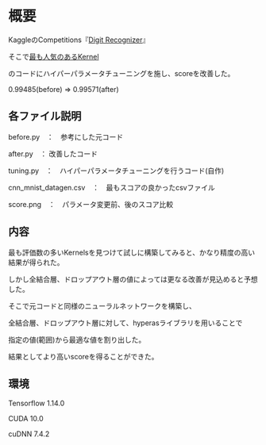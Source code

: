 概要
====

KaggleのCompetitions『[Digit Recognizer](https://www.kaggle.com/c/digit-recognizer)』

そこで[最も人気のあるKernel](https://www.kaggle.com/yassineghouzam/introduction-to-cnn-keras-0-997-top-6)

のコードにハイパーパラメータチューニングを施し、scoreを改善した。

0.99485(before) ⇒ 0.99571(after) 

## 各ファイル説明

before.py　：　参考にした元コード

after.py　： 改善したコード

tuning.py　：　ハイパーパラメータチューニングを行うコード(自作)

cnn_mnist_datagen.csv　：　最もスコアの良かったcsvファイル

score.png　：　パラメータ変更前、後のスコア比較

## 内容

最も評価数の多いKernelsを見つけて試しに構築してみると、かなり精度の高い結果が得られた。

しかし全結合層、ドロップアウト層の値によっては更なる改善が見込めると予想した。

そこで元コードと同様のニューラルネットワークを構築し、

全結合層、ドロップアウト層に対して、hyperasライブラリを用いることで

指定の値(範囲)から最適な値を割り出した。

結果としてより高いscoreを得ることができた。

## 環境

Tensorflow 1.14.0

CUDA 10.0

cuDNN 7.4.2

